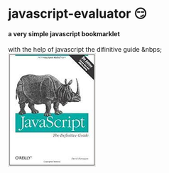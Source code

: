 # javascript-evaluator 😏
#### a very simple javascript bookmarklet

with the help of javascript the difinitive guide
&nbps;
![difinitive guide](download.jpg)
